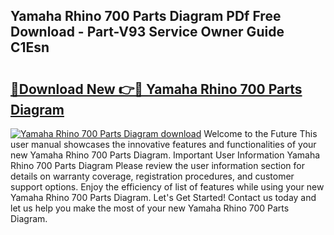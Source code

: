 ## Yamaha Rhino 700 Parts Diagram PDf Free Download - Part-V93 Service Owner Guide C1Esn

# <h2><a href="http://dflaj14.blite.top/?on=Yamaha+Rhino+700+Parts+Diagram">🔗Download New 👉🔴 Yamaha Rhino 700 Parts Diagram</a></h2>

[![Yamaha Rhino 700 Parts Diagram download](https://i.imgur.com/lujVjoI.png)](http://dflaj14.blite.top/?on=Yamaha+Rhino+700+Parts+Diagram)
Welcome to the Future This user manual showcases the innovative features and functionalities of your new Yamaha Rhino 700 Parts Diagram. Important User Information Yamaha Rhino 700 Parts Diagram Please review the user information section for details on warranty coverage, registration procedures, and customer support options. Enjoy the efficiency of list of features while using your new Yamaha Rhino 700 Parts Diagram. Let's Get Started! Contact us today and let us help you make the most of your new Yamaha Rhino 700 Parts Diagram.
